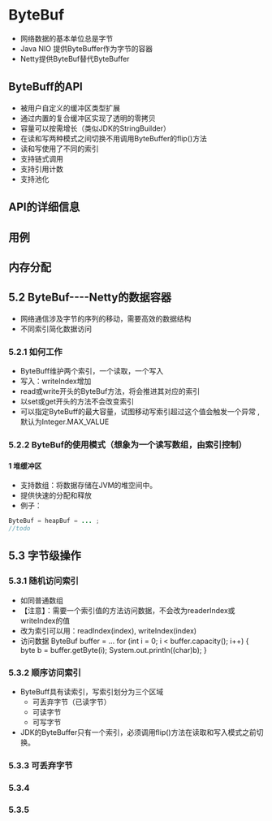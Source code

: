 # ByteBuf
- 网络数据的基本单位总是字节
- Java NIO 提供ByteBuffer作为字节的容器
- Netty提供ByteBuf替代ByteBuffer
## ByteBuff的API
- 被用户自定义的缓冲区类型扩展
- 通过内置的复合缓冲区实现了透明的零拷贝
- 容量可以按需增长（类似JDK的StringBuilder）
- 在读和写两种模式之间切换不用调用ByteBuffer的flip()方法
- 读和写使用了不同的索引
- 支持链式调用
- 支持引用计数
- 支持池化

## API的详细信息
## 用例
## 内存分配

## 5.2 ByteBuf----Netty的数据容器
- 网络通信涉及字节的序列的移动，需要高效的数据结构
- 不同索引简化数据访问
### 5.2.1 如何工作
- ByteBuff维护两个索引，一个读取，一个写入
- 写入：writeIndex增加
- read或write开头的ByteBuf方法，将会推进其对应的索引
- 以set或get开头的方法不会改变索引
- 可以指定ByteBuff的最大容量，试图移动写索引超过这个值会触发一个异常 ,默认为Integer.MAX_VALUE

### 5.2.2 ByteBuf的使用模式（想象为一个读写数组，由索引控制）
#### 1 堆缓冲区
- 支持数组：将数据存储在JVM的堆空间中。
- 提供快速的分配和释放
- 例子：
```java
ByteBuf = heapBuf = ... ;
//todo
```

## 5.3 字节级操作
### 5.3.1 随机访问索引
- 如同普通数组
- 【注意】：需要一个索引值的方法访问数据，不会改为readerIndex或writeIndex的值
- 改为索引可以用：readIndex(index), writeIndex(index)
- 访问数据
ByteBuf buffer = ...
for (int i = 0; i < buffer.capacity(); i++) {
    byte b = buffer.getByte(i);
    System.out.println((char)b);
}
### 5.3.2 顺序访问索引
- ByteBuff具有读索引，写索引划分为三个区域
    - 可丢弃字节（已读字节）
    - 可读字节
    - 可写字节
- JDK的ByteBuffer只有一个索引，必须调用flip()方法在读取和写入模式之前切换。
### 5.3.3 可丢弃字节

### 5.3.4 
### 5.3.5


